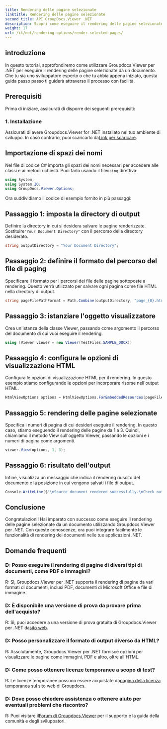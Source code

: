 ```yaml
---
title: Rendering delle pagine selezionate
linktitle: Rendering delle pagine selezionate
second_title: API GroupDocs.Viewer .NET
description: Scopri come eseguire il rendering delle pagine selezionate dai documenti utilizzando Groupdocs.Viewer per .NET. Tutorial passo passo con esempi di codice inclusi.
weight: 17
url: /it/net/rendering-options/render-selected-pages/
---
```

## introduzione

In questo tutorial, approfondiremo come utilizzare Groupdocs.Viewer per .NET per eseguire il rendering delle pagine selezionate da un documento. Che tu sia uno sviluppatore esperto o che tu abbia appena iniziato, questa guida passo passo ti guiderà attraverso il processo con facilità.

## Prerequisiti

Prima di iniziare, assicurati di disporre dei seguenti prerequisiti:

### 1. Installazione

 Assicurati di avere Groupdocs.Viewer for .NET installato nel tuo ambiente di sviluppo. In caso contrario, puoi scaricarlo da[Link per scaricare](https://releases.groupdocs.com/viewer/net/).

## Importazione di spazi dei nomi

Nel file di codice C# importa gli spazi dei nomi necessari per accedere alle classi e ai metodi richiesti. Puoi farlo usando il file`using` direttiva:

```csharp
using System;
using System.IO;
using GroupDocs.Viewer.Options;
```

Ora suddividiamo il codice di esempio fornito in più passaggi:

## Passaggio 1: imposta la directory di output

 Definire la directory in cui si desidera salvare le pagine renderizzate. Sostituire`"Your Document Directory"` con il percorso della directory desiderato.

```csharp
string outputDirectory = "Your Document Directory";
```

## Passaggio 2: definire il formato del percorso del file di paging

Specificare il formato per i percorsi dei file delle pagine sottoposte a rendering. Questo verrà utilizzato per salvare ogni pagina come file HTML nella directory di output.

```csharp
string pageFilePathFormat = Path.Combine(outputDirectory, "page_{0}.html");
```

## Passaggio 3: istanziare l'oggetto visualizzatore

Crea un'istanza della classe Viewer, passando come argomento il percorso del documento di cui vuoi eseguire il rendering.

```csharp
using (Viewer viewer = new Viewer(TestFiles.SAMPLE_DOCX))
```

## Passaggio 4: configura le opzioni di visualizzazione HTML

Configura le opzioni di visualizzazione HTML per il rendering. In questo esempio stiamo configurando le opzioni per incorporare risorse nell'output HTML.

```csharp
HtmlViewOptions options = HtmlViewOptions.ForEmbeddedResources(pageFilePathFormat);
```

## Passaggio 5: rendering delle pagine selezionate

Specifica i numeri di pagina di cui desideri eseguire il rendering. In questo caso, stiamo eseguendo il rendering delle pagine da 1 a 3. Quindi, chiamiamo il metodo View sull'oggetto Viewer, passando le opzioni e i numeri di pagina come argomenti.

```csharp
viewer.View(options, 1, 3);
```

## Passaggio 6: risultato dell'output

Infine, visualizza un messaggio che indica il rendering riuscito del documento e la posizione in cui vengono salvati i file di output.

```csharp
Console.WriteLine($"\nSource document rendered successfully.\nCheck output in {outputDirectory}.");
```

## Conclusione

Congratulazioni! Hai imparato con successo come eseguire il rendering delle pagine selezionate da un documento utilizzando Groupdocs.Viewer per .NET. Con queste conoscenze, ora puoi integrare facilmente le funzionalità di rendering dei documenti nelle tue applicazioni .NET.

## Domande frequenti

### D: Posso eseguire il rendering di pagine di diversi tipi di documenti, come PDF o immagini?

R: Sì, Groupdocs.Viewer per .NET supporta il rendering di pagine da vari formati di documenti, inclusi PDF, documenti di Microsoft Office e file di immagine.

### D: È disponibile una versione di prova da provare prima dell'acquisto?

 R: Sì, puoi accedere a una versione di prova gratuita di Groupdocs.Viewer per .NET da[sito web](https://releases.groupdocs.com/).

### D: Posso personalizzare il formato di output diverso da HTML?

R: Assolutamente, Groupdocs.Viewer per .NET fornisce opzioni per visualizzare le pagine come immagini, PDF e altro, oltre all'HTML.

### D: Come posso ottenere licenze temporanee a scopo di test?

R: Le licenze temporanee possono essere acquistate da[pagina della licenza temporanea](https://purchase.groupdocs.com/temporary-license/) sul sito web di Groupdocs.

### D: Dove posso chiedere assistenza o ottenere aiuto per eventuali problemi che riscontro?

 R: Puoi visitare il[Forum di Groupdocs.Viewer](https://forum.groupdocs.com/c/viewer/9) per il supporto e la guida della comunità e degli sviluppatori.